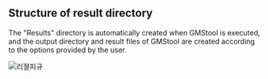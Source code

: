 ## Structure of result directory
  

The "Results" directory is automatically created when GMStool is executed, and the output directory and result files of GMStool are created according to the options provided by the user.


![리졀피규](https://user-images.githubusercontent.com/49300659/92727440-14f7de80-f3aa-11ea-90af-b6dcc7d0f055.png)


